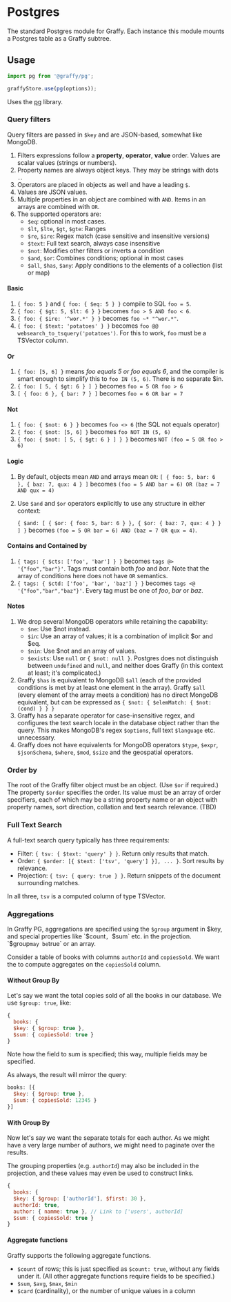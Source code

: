 # Postgres

The standard Postgres module for Graffy. Each instance this module mounts a Postgres table as a Graffy subtree.

## Usage

```js
import pg from '@graffy/pg';

graffyStore.use(pg(options));
```

Uses the [pg](https://github.com/brianc/node-postgres) library.

### Query filters

Query filters are passed in `$key` and are JSON-based, somewhat like MongoDB.

1. Filters expressions follow a **property**, **operator**, **value** order. Values are scalar values (strings or numbers).
2. Property names are always object keys. They may be strings with dots `.`.
3. Operators are placed in objects as well and have a leading `$`.
4. Values are JSON values.
5. Multiple properties in an object are combined with `AND`. Items in an arrays are combined with `OR`.
6. The supported operators are:
    - `$eq`: optional in most cases.
    - `$lt`, `$lte`, `$gt`, `$gte`: Ranges
    - `$re`, `$ire`: Regex match (case sensitive and insensitive versions)
    - `$text`: Full text search, always case insensitive
    - `$not`: Modifies other filters or inverts a condition
    - `$and`, `$or`: Combines conditions; optional in most cases
    - `$all`, `$has`, `$any`: Apply conditions to the elements of a collection (list or map)

#### Basic

1. `{ foo: 5 }` and `{ foo: { $eq: 5 } }` compile to SQL `foo = 5`.
2. `{ foo: { $gt: 5, $lt: 6 } }` becomes `foo > 5 AND foo < 6`.
3. `{ foo: { $ire: '^wor.*' } }` becomes `foo ~* "^wor.*"`.
4. `{ foo: { $text: 'potatoes' } }` becomes `foo @@ websearch_to_tsquery('potatoes')`.
For this to work, `foo` must be a TSVector column.

#### Or

1. `{ foo: [5, 6] }` means *foo equals 5 or foo equals 6*, and the compiler is smart enough to simplify this to `foo IN (5, 6)`. There is no separate $in.
2. `{ foo: [ 5, { $gt: 6 } ] }` becomes `foo = 5 OR foo > 6`
3. `[ { foo: 6 }, { bar: 7 } ]` becomes `foo = 6 OR bar = 7`

#### Not

1. `{ foo: { $not: 6 } }` becomes `foo <> 6` (the SQL not equals operator)
2. `{ foo: { $not: [5, 6] }` becomes `foo NOT IN (5, 6)`
3. `{ foo: { $not: [ 5, { $gt: 6 } ] } }` becomes `NOT (foo = 5 OR foo > 6)`

#### Logic

1. By default, objects mean `AND` and arrays mean `OR`:
`[ { foo: 5, bar: 6 }, { baz: 7, qux: 4 } ]` becomes
`(foo = 5 AND bar = 6) OR (baz = 7 AND qux = 4)`
2. Use `$and` and `$or` operators explicitly to use any structure in either context:
    
    `{ $and: [ { $or: { foo: 5, bar: 6 } }, { $or: { baz: 7, qux: 4 } } ] }` becomes
    `(foo = 5 OR bar = 6) AND (baz = 7 OR qux = 4)`.

#### Contains and Contained by

1. `{ tags: { $cts: ['foo', 'bar'] } }` becomes `tags @> '{"foo","bar"}'`.
Tags must contain both *foo* and *bar*. Note that the array of conditions here does not have `OR` semantics.
2. `{ tags: { $ctd: ['foo', 'bar', 'baz'] } }` becomes `tags <@ '{"foo","bar","baz"}'`.
Every tag must be one of *foo*, *bar* or *baz*.

#### Notes

1. We drop several MongoDB operators while retaining the capability:
    - `$ne`: Use $not instead.
    - `$in`: Use an array of values; it is a combination of implicit $or and $eq.
    - `$nin`: Use $not and an array of values.
    - `$exists`: Use `null` or `{ $not: null }`. Postgres does not distinguish between `undefined` and `null`, and neither does Graffy (in this context at least; it's complicated.)
2. Graffy `$has` is equivalent to MongoDB `$all` (each of the provided conditions is met by  at least one element in the array). Graffy `$all` (every element of the array meets a condition) has no direct MongoDB equivalent, but can be expressed as `{ $not: { $elemMatch: { $not: (cond) } } }`
3. Graffy has a separate operator for case-insensitive regex, and configures the text search locale in the database object rather than the query. This makes MongoDB's regex `$options`, full text `$language` etc. unnecessary.
4. Graffy does not have equivalents for MongoDB operators `$type`, `$expr`, `$jsonSchema`, `$where`, `$mod`, `$size` and the geospatial operators.

### Order by

The root of the Graffy filter object must be an object. (Use `$or` if required.) The property `$order` specifies the order. Its value must be an array of order specifiers, each of which may be a string property name or an object with property names, sort direction, collation and text search relevance. (TBD)

### Full Text Search

A full-text search query typically has three requirements:

- Filter: `{ tsv: { $text: 'query' } }`. Return only results that match.
- Order: `{ $order: [{ $text: ['tsv', 'query'] }], ... }`. Sort results by relevance.
- Projection: `{ tsv: { query: true } }`. Return snippets of the document surrounding matches.

In all three, `tsv` is a computed column of type TSVector.

### Aggregations

In Graffy PG, aggregations are specified using the `$group` argument in $key, and special properties like `$count`, `$sum` etc. in the projection. `$group` may be `true` or an array.

Consider a table of books with columns `authorId` and `copiesSold`. We want the to compute aggregates on the `copiesSold` column.

#### Without Group By

Let's say we want the total copies sold of all the books in our database. We use `$group: true`, like:

```js
{
  books: {
  $key: { $group: true },
  $sum: { copiesSold: true }
}
```

Note how the field to sum is specified; this way, multiple fields may be specified.

As always, the result will mirror the query:

```js
books: [{
  $key: { $group: true },
  $sum: { copiesSold: 12345 }
}]
```

#### With Group By

Now let's say we want the separate totals for each author. As we might have a very large number of authors, we might need to paginate over the results.

The grouping properties (e.g. `authorId`) may also be included in the projection, and these values may even be used to construct links.

```js
{
  books: {
  $key: { $group: ['authorId'], $first: 30 },
  authorId: true,
  author: { namme: true }, // Link to ['users', authorId]
  $sum: { copiesSold: true }
}
```

#### Aggregate functions

Graffy supports the following aggregate functions.

- `$count` of rows; this is just specified as `$count: true`, without any fields under it. (All other aggregate functions require fields to be specified.)
- `$sum`, `$avg`, `$max`, `$min`
- `$card` (cardinality), or the number of unique values in a column
